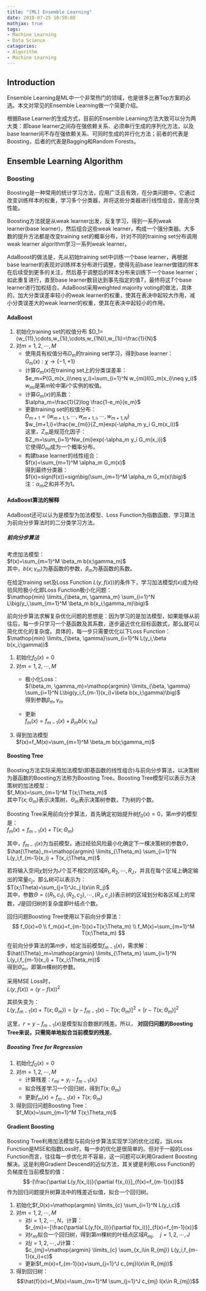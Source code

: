 ```yaml
---
title: "[ML] Ensemble Learning"
date: 2018-07-25 10:59:08
mathjax: true
tags:
- Machine Learning
- Data Science
catagories:
- Algorithm
- Machine Learning
---
```

## Introduction
Ensemble Learning是ML中一个非常热门的领域，也是很多比赛Top方案的必选。本文对常见的Ensemble Learning做一个简要介绍。

根据Base Learner的生成方式，目前的Ensemble Learning方法大致可以分为两大类：即base learner之间存在强依赖关系、必须串行生成的序列化方法，以及base learner间不存在强依赖关系、可同时生成的并行化方法；前者的代表是Boosting，后者的代表是Bagging和Random Forests。

## Ensemble Learning Algorithm
### Boosting
Boosting是一种常用的统计学习方法，应用广泛且有效，在分类问题中，它通过改变训练样本的权重，学习多个分类器，并将这些分类器进行线性组合，提高分类性能。

Boosting方法就是从weak learner出发，反复学习，得到一系列weak learner(base learner)，然后组合这些weak learner，构成一个强分类器。大多数的提升方法都是改变training set的概率分布，针对不同的training set分布调用weak learner algorithm学习一系列weak learner。

AdaBoost的做法是，先从初始training set中训练一个base learner，再根据base learner的表现对训练样本分布进行调整，使得先前base learner做错的样本在后续受到更多的关注，然后基于调整后的样本分布来训练下一个base learner；如此重复进行，直至base learner数目达到事先指定的值$T$，最终将这$T$个base learner进行加权结合。AdaBoost采用weighted majority voting的做法，具体的，加大分类误差率较小的weak learner的权重，使其在表决中起较大作用，减小分类误差大的weak learner的权重，使其在表决中起较小的作用。

#### AdaBoost
1. 初始化training set的权值分布
$D_1=(w_{11},\cdots,w_{1i},\cdots,w_{1N}),w_{1i}=\frac{1}{N}$
2. 对$m=1,2,\cdots,M$
    * 使用具有权值分布$D_m$的training set学习，得到base learner：  
$G_m(x):\chi \to \{-1,+1\}$
    * 计算$G_m(x)$在training set上的分类误差率：  
$e_m=P(G_m(x_i)\neq y_i)=\sum_{i=1}^N w_{mi}I(G_m(x_i)\neq y_i)$  
$w_{mi}$是第$m$轮中第$i$个实例的权值。
    * 计算$G_m(x)$的系数：  
$\alpha_m=\frac{1}{2}log \frac{1-e_m}{e_m}$
    * 更新training set的权值分布：  
$D_{m+1}=(w_{m+1,1},\cdots,w_{m+1,i},\cdots,w_{m+1,N})$  
$w_{m+1,i}=\frac{w_{mi}}{Z_m}exp(-\alpha_m y_i G_m(x_i))$  
    这里，$Z_m$是规范化因子：  
$Z_m=\sum_{i=1}^Nw_{mi}exp(-\alpha_m y_i G_m(x_i))$  
它使得$D_{mi}$成为一个概率分布。
    * 构建base learner的线性组合：  
$f(x)=\sum_{m=1}^M \alpha_m G_m(x)$  
得到最终分类器：  
$f(x)=sign(f(x))=sign\big(\sum_{m=1}^M \alpha_m G_m(x)\big)$  
注：$\alpha_m$之和并不为1。

#### AdaBoost算法的解释
AdaBoost还可以认为是模型为加法模型、Loss Function为指数函数、学习算法为前向分步算法时的二分类学习方法。

##### 前向分步算法
考虑加法模型：  
$f(x)=\sum_{m=1}^M \beta_m b(x;\gamma_m)$  
其中，$b(x;\gamma_m)$为基函数的参数，$\beta_m$为基函数的系数。

在给定training set及Loss Function $L(y,f(x))$的条件下，学习加法模型$f(x)$成为经验风险极小化即Loss Function极小化问题：  
$\mathop{min} \limits_{\beta_m, \gamma_m} \sum_{i=1}^N L\big(y_i,\sum_{m=1}^M \beta_m b(x_i;\gamma_m)\big)$

前向分步算法求解复杂优化问题的思想是：因为学习的是加法模型，如果能够从前往后，每一步只学习一个基函数及其系数，逐步逼近优化目标函数式，那么就可以简化优化的复杂度。具体的，每一步只需要优化以下Loss Function：  
$\mathop{min} \limits_{\beta, \gamma}\sum_{i=1}^N L(y_i,\beta b(x_i;\gamma))$

1. 初始化$f_0(x)=0$
2. 对$m=1,2,\cdots,M$
    * 极小化Loss：  
      $(\beta_m, \gamma_m)=\mathop{argmin} \limits_{\beta, \gamma} \sum_{i=1}^N L\big(y_i,f_{m-1}(x_i)+\beta b(x_i;\gamma)\big)$  
      得到参数$\beta_m, \gamma_m$

    * 更新  
      $f_m(x)=f_{m-1}(x)+\beta_m b(x;\gamma_m)$
3. 得到加法模型  
   $f(x)=f_M(x)=\sum_{m=1}^M \beta_m b(x;\gamma_m)$

#### Boosting Tree
Boosting方法实际采用加法模型(即基函数的线性组合)与前向分步算法，以决策树为基函数的Boosting方法称为Boosting Tree。Boosting Tree模型可以表示为决策树的加法模型：  
$f_M(x)=\sum_{m=1}^M T(x;\Theta_m)$  
其中$T(x;\Theta_m)$表示决策树，$\Theta_m$表示决策树参数，$T$为树的个数。

Boosting Tree采用前向分步算法，首先确定初始提升树$f_0(x)=0$，第$m$步的模型是：  
$f_m(x)=f_{m-1}(x)+T(x;\Theta_m)$

其中，$f_{m-1}(x)$为当前模型，通过经验风险最小化确定下一棵决策树的参数$\Theta$，  
$\hat{\Theta}_m=\mathop{argmin} \limits_{\Theta_m} \sum_{i=1}^N L(y_i,f_{m-1}(x_i) + T(x_i;\Theta_m))$

若将输入空间$\chi$划分为$J$个互不相交的区域$R_1,R_2,\cdots,R_J$，并且在每个区域上确定输出的常量$c_j$，那么树可以表示为：  
$T(x;\Theta)=\sum_{j=1}^Jc_j I(x\in R_j)$  
其中，参数$\Theta=\{(R_1,c_1), (R_2,c_2), \cdots, (R_J,c_J)\}$表示树的区域划分和各区域上的常数，$J$是回归树的复杂度即叶结点个数。

回归问题Boosting Tree使用以下前向分步算法：  
$$
f_0(x)=0  \\
f_m(x)=f_{m-1}(x)+T(x;\Theta_m) \\
f_M(x)=\sum_{m=1}^M T(x;\Theta_m)
$$

在前向分步算法的第$m$步，给定当前模型$f_{m-1}(x)$，需求解：  
$\hat{\Theta}_m=\mathop{argmin} \limits_{\Theta_m} \sum_{i=1}^N L(y_i,f_{m-1}(x_i) + T(x_i;\Theta_m))$  
得到$\hat{\Theta}_m$，即第$m$棵树的参数。

采用MSE Loss时，  
$L(y,f(x))=(y-f(x))^2$

其损失变为：  
$L(y,f_{m-1}(x) + T(x;\Theta_m))=[y-f_{m-1}(x)-T(x;\Theta_m)]^2=[r-T(x;\Theta_m)]^2$

这里，$r=y-f_{m-1}(x)$是模型拟合数据的残差。所以， __对回归问题的Boosting Tree来说，只需简单地拟合当前模型的残差__。

##### Boosting Tree for Regression
1. 初始化$f_0(x)=0$
2. 对$m=1,2,\cdots,M$
   * 计算残差：$r_{mi}=y_i-f_{m-1}(x_i)$
   * 拟合残差学习一个回归树，得到$T(x;\Theta_m)$
   * 更新$f_m(x)=f_{m-1}(x)+T(x;\Theta_m)$
3. 得到回归问题Boosting Tree：  
   $f_M(x)=\sum_{m=1}^M T(x;\Theta_m)$

#### Gradient Boosting
Boosting Tree利用加法模型与前向分步算法实现学习的优化过程，当Loss Function是MSE和指数Loss时，每一步的优化是很简单的。但对于一般的Loss Function而言，往往每一步优化并不容易，这一问题可以利用Gradient Boosting解决。这是利用Gradient Descend的近似方法，其关键是利用Loss Function的负梯度在当前模型的值：  
$$-[\frac{\partial L(y,f(x_i))}{\partial f(x_i)}]_{f(x)=f_{m-1}(x)}$$
作为回归问题提升树算法中的残差近似值，拟合一个回归树。

1. 初始化$f_0(x)=\mathop{argmin} \limits_{c} \sum_{i=1}^N L(y_i,c)$
2. 对$m=1,2,\cdots,M$
   * 对$i=1,2,\cdots,N$，计算：  
     $r_{mi}=-[\frac{\partial L(y,f(x_i))}{\partial f(x_i)}]_{f(x)=f_{m-1}(x)}$
   * 对$r_{mi}$拟合一个回归树，得到第$m$棵树的叶结点区域$R_{mj},\quad j=1,2, \cdots,J$
   * 对$j=1,2,\cdots,J$计算：  
     $c_{mj}=\mathop{argmin} \limits_{c} \sum_{x_i\in R_{mj}} L(y_i,f_{m-1}(x_i)+c)$
   * 更新$f_m(x)=f_{m-1}(x)+\sum_{j=1}^J c_{mj}I(x\in R_{mj})$
3. 得到回归树：  
   $$\hat{f}(x)=f_M(x)=\sum_{m=1}^M \sum_{j=1}^J c_{mj} I(x\in R_{mj})$$